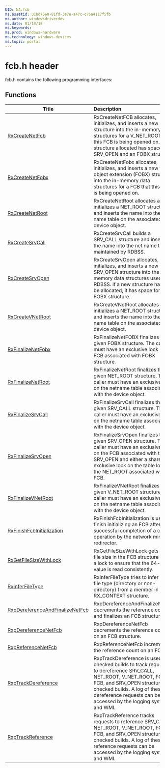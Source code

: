 ```yaml
---
UID: NA:fcb
ms.assetid: 31bd7560-81fd-3e7e-a47c-c76a4117f5fb
ms.author: windowsdriverdev
ms.date: 01/18/18
ms.keywords: 
ms.prod: windows-hardware
ms.technology: windows-devices
ms.topic: portal
---
```


# fcb.h header



fcb.h contains the following programming interfaces:





## Functions
| Title | Description |
| ---- |:---- |
| [RxCreateNetFcb](nf-fcb-rxcreatenetfcb.md) | RxCreateNetFCB allocates, initializes, and inserts a new FCB structure into the in-memory data structures for a V_NET_ROOT that this FCB is being opened on. The structure allocated has space for a SRV_OPEN and an FOBX structure. |
| [RxCreateNetFobx](nf-fcb-rxcreatenetfobx.md) | RxCreateNetFobx allocates, initializes, and inserts a new file object extension (FOBX) structure into the in-memory data structures for a FCB that this FOBX is being opened on. |
| [RxCreateNetRoot](nf-fcb-rxcreatenetroot.md) | RxCreateNetRoot allocates and initializes a NET_ROOT structure and inserts the name into the net name table on the associated device object. |
| [RxCreateSrvCall](nf-fcb-rxcreatesrvcall.md) | RxCreateSrvCall builds a SRV_CALL structure and inserts the name into the net name table maintained by RDBSS. |
| [RxCreateSrvOpen](nf-fcb-rxcreatesrvopen.md) | RxCreateSrvOpen allocates, initializes, and inserts a new SRV_OPEN structure into the in-memory data structures used by RDBSS. If a new structure has to be allocated, it has space for an FOBX structure. |
| [RxCreateVNetRoot](nf-fcb-rxcreatevnetroot.md) | RxCreateVNetRoot allocates and initializes a NET_ROOT structure and inserts the name into the net name table on the associated device object. |
| [RxFinalizeNetFobx](nf-fcb-rxfinalizenetfobx.md) | RxFinalizeNetFOBX finalizes the given FOBX structure. The caller must have an exclusive lock on the FCB associated with FOBX structure. |
| [RxFinalizeNetRoot](nf-fcb-rxfinalizenetroot.md) | RxFinalizeNetRoot finalizes the given NET_ROOT structure. The caller must have an exclusive lock on the netname table associated with the device object. |
| [RxFinalizeSrvCall](nf-fcb-rxfinalizesrvcall.md) | RxFinalizeSrvCall finalizes the given SRV_CALL structure. The caller must have an exclusive lock on the netname table associated with the device object. |
| [RxFinalizeSrvOpen](nf-fcb-rxfinalizesrvopen.md) | RxFinalizeSrvOpen finalizes the given SRV_OPEN structure. The caller must have an exclusive lock on the FCB associated with the SRV_OPEN and either a shared or exclusive lock on the table lock of the NET_ROOT associated with the FCB. |
| [RxFinalizeVNetRoot](nf-fcb-rxfinalizevnetroot.md) | RxFinalizeVNetRoot finalizes the given V_NET_ROOT structure. The caller must have an exclusive lock on the netname table associated with the device object. |
| [RxFinishFcbInitialization](nf-fcb-rxfinishfcbinitialization.md) | RxFinishFcbInitialization is used to finish initializing an FCB after the successful completion of a create operation by the network mini-redirector. |
| [RxGetFileSizeWithLock](nf-fcb-rxgetfilesizewithlock.md) | RxGetFileSizeWithLock gets the file size in the FCB structure using a lock to ensure that the 64-bit value is read consistently. |
| [RxInferFileType](nf-fcb-rxinferfiletype.md) | RxInferFileType tries to infer the file type (directory or non-directory) from a member in the RX_CONTEXT structure. |
| [RxpDereferenceAndFinalizeNetFcb](nf-fcb-rxpdereferenceandfinalizenetfcb.md) | RxpDereferenceAndFinalizeNetFcb decrements the reference count and finalizes an FCB structure. |
| [RxpDereferenceNetFcb](nf-fcb-rxpdereferencenetfcb.md) | RxpDereferenceNetFcb decrements the reference count on an FCB structure. |
| [RxpReferenceNetFcb](nf-fcb-rxpreferencenetfcb.md) | RxpReferenceNetFcb increments the reference count on an FCB. |
| [RxpTrackDereference](nf-fcb-rxptrackdereference.md) | RxpTrackDereference is used in checked builds to track requests to dereference SRV_CALL, NET_ROOT, V_NET_ROOT, FOBX, FCB, and SRV_OPEN structures in checked builds. A log of these dereference requests can be accessed by the logging system and WMI. |
| [RxpTrackReference](nf-fcb-rxptrackreference.md) | RxpTrackReference tracks requests to reference SRV_CALL, NET_ROOT, V_NET_ROOT, FOBX, FCB, and SRV_OPEN structures in checked builds. A log of these reference requests can be accessed by the logging system and WMI. |